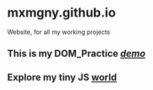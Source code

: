 # mxmgny.github.io
Website, for all my working projects
## This is my DOM_Practice [*demo*](https://mxmgny.github.io/DOM_Practice/)

## Explore my tiny JS [world](https://mxmgny.github.io/a-tiny-JS-world/)
